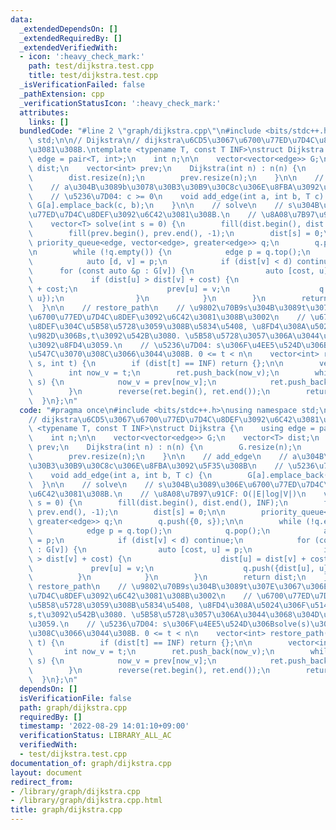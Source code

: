 ```yaml
---
data:
  _extendedDependsOn: []
  _extendedRequiredBy: []
  _extendedVerifiedWith:
  - icon: ':heavy_check_mark:'
    path: test/dijkstra.test.cpp
    title: test/dijkstra.test.cpp
  _isVerificationFailed: false
  _pathExtension: cpp
  _verificationStatusIcon: ':heavy_check_mark:'
  attributes:
    links: []
  bundledCode: "#line 2 \"graph/dijkstra.cpp\"\n#include <bits/stdc++.h>\nusing namespace\
    \ std;\n\n// Dijkstra\n// dijkstra\u6CD5\u3067\u6700\u77ED\u7D4C\u8DEF\u3092\u6C42\
    \u3081\u308B.\ntemplate <typename T, const T INF>\nstruct Dijkstra {\n    using\
    \ edge = pair<T, int>;\n    int n;\n\n    vector<vector<edge>> G;\n    vector<T>\
    \ dist;\n    vector<int> prev;\n    Dijkstra(int n) : n(n) {\n        G.resize(n);\n\
    \        dist.resize(n);\n        prev.resize(n);\n    }\n\n    // add_edge\n\
    \    // a\u304B\u3089b\u3078\u30B3\u30B9\u30C8c\u306E\u8FBA\u3092\u5F35\u308B\n\
    \    // \u5236\u7D04: c >= 0\n    void add_edge(int a, int b, T c) {\n       \
    \ G[a].emplace_back(c, b);\n    }\n\n    // solve\n    // s\u304B\u3089\u306E\u6700\
    \u77ED\u7D4C\u8DEF\u3092\u6C42\u3081\u308B.\n    // \u8A08\u7B97\u91CF: O(|E|log|V|)\n\
    \    vector<T> solve(int s = 0) {\n        fill(dist.begin(), dist.end(), INF);\n\
    \        fill(prev.begin(), prev.end(), -1);\n        dist[s] = 0;\n\n       \
    \ priority_queue<edge, vector<edge>, greater<edge>> q;\n        q.push({0, s});\n\
    \n        while (!q.empty()) {\n            edge p = q.top();\n            q.pop();\n\
    \            auto [d, v] = p;\n            if (dist[v] < d) continue;\n      \
    \      for (const auto &p : G[v]) {\n                auto [cost, u] = p;\n   \
    \             if (dist[u] > dist[v] + cost) {\n                    dist[u] = dist[v]\
    \ + cost;\n                    prev[u] = v;\n                    q.push({dist[u],\
    \ u});\n                }\n            }\n        }\n        return dist;\n  \
    \  }\n\n    // restore_path\n    // \u9802\u70B9s\u304B\u3089t\u307E\u3067\u306E\
    \u6700\u77ED\u7D4C\u8DEF\u3092\u6C42\u3081\u308B\u3002\n    // \u6700\u77ED\u7D4C\
    \u8DEF\u304C\u5B58\u5728\u3059\u308B\u5834\u5408, \u8FD4\u308A\u5024\u306F\u5148\
    \u982D\u306Bs,t\u3092\u542B\u3080. \u5B58\u5728\u3057\u306A\u3044\u3068\u304D\u7A7A\
    \u3092\u8FD4\u3059.\n    // \u5236\u7D04: s\u306F\u4EE5\u524D\u306Bsolve(s)\u304C\
    \u547C\u3070\u308C\u3066\u3044\u308B. 0 <= t < n\n    vector<int> restore_path(int\
    \ s, int t) {\n        if (dist[t] == INF) return {};\n\n        vector<int> ret;\n\
    \        int now_v = t;\n        ret.push_back(now_v);\n        while (now_v !=\
    \ s) {\n            now_v = prev[now_v];\n            ret.push_back(now_v);\n\
    \        }\n        reverse(ret.begin(), ret.end());\n        return ret;\n  \
    \  }\n};\n"
  code: "#pragma once\n#include <bits/stdc++.h>\nusing namespace std;\n\n// Dijkstra\n\
    // dijkstra\u6CD5\u3067\u6700\u77ED\u7D4C\u8DEF\u3092\u6C42\u3081\u308B.\ntemplate\
    \ <typename T, const T INF>\nstruct Dijkstra {\n    using edge = pair<T, int>;\n\
    \    int n;\n\n    vector<vector<edge>> G;\n    vector<T> dist;\n    vector<int>\
    \ prev;\n    Dijkstra(int n) : n(n) {\n        G.resize(n);\n        dist.resize(n);\n\
    \        prev.resize(n);\n    }\n\n    // add_edge\n    // a\u304B\u3089b\u3078\
    \u30B3\u30B9\u30C8c\u306E\u8FBA\u3092\u5F35\u308B\n    // \u5236\u7D04: c >= 0\n\
    \    void add_edge(int a, int b, T c) {\n        G[a].emplace_back(c, b);\n  \
    \  }\n\n    // solve\n    // s\u304B\u3089\u306E\u6700\u77ED\u7D4C\u8DEF\u3092\
    \u6C42\u3081\u308B.\n    // \u8A08\u7B97\u91CF: O(|E|log|V|)\n    vector<T> solve(int\
    \ s = 0) {\n        fill(dist.begin(), dist.end(), INF);\n        fill(prev.begin(),\
    \ prev.end(), -1);\n        dist[s] = 0;\n\n        priority_queue<edge, vector<edge>,\
    \ greater<edge>> q;\n        q.push({0, s});\n\n        while (!q.empty()) {\n\
    \            edge p = q.top();\n            q.pop();\n            auto [d, v]\
    \ = p;\n            if (dist[v] < d) continue;\n            for (const auto &p\
    \ : G[v]) {\n                auto [cost, u] = p;\n                if (dist[u]\
    \ > dist[v] + cost) {\n                    dist[u] = dist[v] + cost;\n       \
    \             prev[u] = v;\n                    q.push({dist[u], u});\n      \
    \          }\n            }\n        }\n        return dist;\n    }\n\n    //\
    \ restore_path\n    // \u9802\u70B9s\u304B\u3089t\u307E\u3067\u306E\u6700\u77ED\
    \u7D4C\u8DEF\u3092\u6C42\u3081\u308B\u3002\n    // \u6700\u77ED\u7D4C\u8DEF\u304C\
    \u5B58\u5728\u3059\u308B\u5834\u5408, \u8FD4\u308A\u5024\u306F\u5148\u982D\u306B\
    s,t\u3092\u542B\u3080. \u5B58\u5728\u3057\u306A\u3044\u3068\u304D\u7A7A\u3092\u8FD4\
    \u3059.\n    // \u5236\u7D04: s\u306F\u4EE5\u524D\u306Bsolve(s)\u304C\u547C\u3070\
    \u308C\u3066\u3044\u308B. 0 <= t < n\n    vector<int> restore_path(int s, int\
    \ t) {\n        if (dist[t] == INF) return {};\n\n        vector<int> ret;\n \
    \       int now_v = t;\n        ret.push_back(now_v);\n        while (now_v !=\
    \ s) {\n            now_v = prev[now_v];\n            ret.push_back(now_v);\n\
    \        }\n        reverse(ret.begin(), ret.end());\n        return ret;\n  \
    \  }\n};\n"
  dependsOn: []
  isVerificationFile: false
  path: graph/dijkstra.cpp
  requiredBy: []
  timestamp: '2022-08-29 14:01:10+09:00'
  verificationStatus: LIBRARY_ALL_AC
  verifiedWith:
  - test/dijkstra.test.cpp
documentation_of: graph/dijkstra.cpp
layout: document
redirect_from:
- /library/graph/dijkstra.cpp
- /library/graph/dijkstra.cpp.html
title: graph/dijkstra.cpp
---
```

